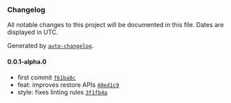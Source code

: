 ### Changelog

All notable changes to this project will be documented in this file. Dates are displayed in UTC.

Generated by [`auto-changelog`](https://github.com/CookPete/auto-changelog).

#### 0.0.1-alpha.0

- first commit [`f61ba8c`](https://github.com/LyraSearch/plugin-disk-persistence/commit/f61ba8cf6eba9bf8ed9261abc9e4a2df5d0ec4f1)
- feat: improves restore APIs [`40ed1c9`](https://github.com/LyraSearch/plugin-disk-persistence/commit/40ed1c91fd4880d762db1132962cf3a30792ca44)
- style: fixes linting rules [`3f1fb4a`](https://github.com/LyraSearch/plugin-disk-persistence/commit/3f1fb4a0bec596132a6f2865ca0adeeb9d501976)
